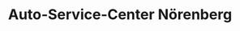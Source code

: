 ---
title: "Auto-Service-Center Nörenberg"
url: /merzenich/auto-service-center-noerenberg/
shop: Autowerkstatt
---